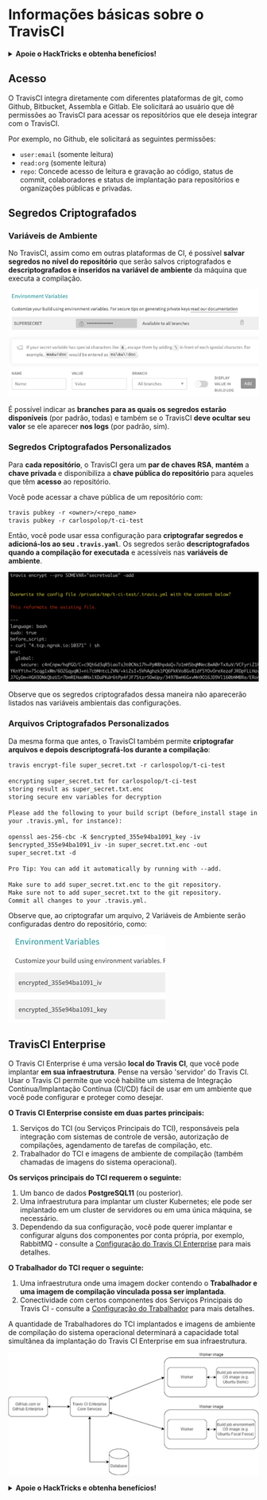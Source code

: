 # Informações básicas sobre o TravisCI

<details>

<summary><strong>Apoie o HackTricks e obtenha benefícios!</strong></summary>

* Se você quiser ver sua **empresa anunciada no HackTricks** ou se quiser acessar a **versão mais recente do PEASS ou baixar o HackTricks em PDF**, verifique os [**PLANOS DE ASSINATURA**](https://github.com/sponsors/carlospolop)!
* Obtenha o [**oficial PEASS & HackTricks swag**](https://peass.creator-spring.com)
* Descubra [**The PEASS Family**](https://opensea.io/collection/the-peass-family), nossa coleção exclusiva de [**NFTs**](https://opensea.io/collection/the-peass-family)
* **Junte-se ao** 💬 [**grupo Discord**](https://discord.gg/hRep4RUj7f) ou ao [**grupo telegram**](https://t.me/peass) ou **siga-me** no **Twitter** 🐦 [**@carlospolopm**](https://twitter.com/carlospolopm)**.**
* **Compartilhe seus truques de hacking enviando PRs para os repositórios do** [**HackTricks**](https://github.com/carlospolop/hacktricks) e [**HackTricks Cloud**](https://github.com/carlospolop/hacktricks-cloud) no github.

</details>

## Acesso

O TravisCI integra diretamente com diferentes plataformas de git, como Github, Bitbucket, Assembla e Gitlab. Ele solicitará ao usuário que dê permissões ao TravisCI para acessar os repositórios que ele deseja integrar com o TravisCI.

Por exemplo, no Github, ele solicitará as seguintes permissões:

* `user:email` (somente leitura)
* `read:org` (somente leitura)
* `repo`: Concede acesso de leitura e gravação ao código, status de commit, colaboradores e status de implantação para repositórios e organizações públicas e privadas.

## Segredos Criptografados

### Variáveis de Ambiente

No TravisCI, assim como em outras plataformas de CI, é possível **salvar segredos no nível do repositório** que serão salvos criptografados e **descriptografados e inseridos na variável de ambiente** da máquina que executa a compilação.

![](<../../.gitbook/assets/image (44).png>)

É possível indicar as **branches para as quais os segredos estarão disponíveis** (por padrão, todas) e também se o TravisCI **deve ocultar seu valor** se ele aparecer **nos logs** (por padrão, sim).

### Segredos Criptografados Personalizados

Para **cada repositório**, o TravisCI gera um **par de chaves RSA**, **mantém** a **chave privada** e disponibiliza a **chave pública do repositório** para aqueles que têm **acesso** ao repositório.

Você pode acessar a chave pública de um repositório com:
```
travis pubkey -r <owner>/<repo_name>
travis pubkey -r carlospolop/t-ci-test
```
Então, você pode usar essa configuração para **criptografar segredos e adicioná-los ao seu `.travis.yaml`**. Os segredos serão **descriptografados quando a compilação for executada** e acessíveis nas **variáveis de ambiente**.

![](<../../.gitbook/assets/image (2) (2) (1).png>)

Observe que os segredos criptografados dessa maneira não aparecerão listados nas variáveis ambientais das configurações.

### Arquivos Criptografados Personalizados

Da mesma forma que antes, o TravisCI também permite **criptografar arquivos e depois descriptografá-los durante a compilação**:
```
travis encrypt-file super_secret.txt -r carlospolop/t-ci-test

encrypting super_secret.txt for carlospolop/t-ci-test
storing result as super_secret.txt.enc
storing secure env variables for decryption

Please add the following to your build script (before_install stage in your .travis.yml, for instance):

openssl aes-256-cbc -K $encrypted_355e94ba1091_key -iv $encrypted_355e94ba1091_iv -in super_secret.txt.enc -out super_secret.txt -d

Pro Tip: You can add it automatically by running with --add.

Make sure to add super_secret.txt.enc to the git repository.
Make sure not to add super_secret.txt to the git repository.
Commit all changes to your .travis.yml.
```
Observe que, ao criptografar um arquivo, 2 Variáveis de Ambiente serão configuradas dentro do repositório, como:

![](<../../.gitbook/assets/image (23).png>)

## TravisCI Enterprise

O Travis CI Enterprise é uma versão **local do Travis CI**, que você pode implantar **em sua infraestrutura**. Pense na versão 'servidor' do Travis CI. Usar o Travis CI permite que você habilite um sistema de Integração Contínua/Implantação Contínua (CI/CD) fácil de usar em um ambiente que você pode configurar e proteger como desejar.

**O Travis CI Enterprise consiste em duas partes principais:**

1. Serviços do TCI (ou Serviços Principais do TCI), responsáveis pela integração com sistemas de controle de versão, autorização de compilações, agendamento de tarefas de compilação, etc.
2. Trabalhador do TCI e imagens de ambiente de compilação (também chamadas de imagens do sistema operacional).

**Os serviços principais do TCI requerem o seguinte:**

1. Um banco de dados **PostgreSQL11** (ou posterior).
2. Uma infraestrutura para implantar um cluster Kubernetes; ele pode ser implantado em um cluster de servidores ou em uma única máquina, se necessário.
3. Dependendo da sua configuração, você pode querer implantar e configurar alguns dos componentes por conta própria, por exemplo, RabbitMQ - consulte a [Configuração do Travis CI Enterprise](https://docs.travis-ci.com/user/enterprise/tcie-3.x-setting-up-travis-ci-enterprise/) para mais detalhes.

**O Trabalhador do TCI requer o seguinte:**

1. Uma infraestrutura onde uma imagem docker contendo o **Trabalhador e uma imagem de compilação vinculada possa ser implantada**.
2. Conectividade com certos componentes dos Serviços Principais do Travis CI - consulte a [Configuração do Trabalhador](https://docs.travis-ci.com/user/enterprise/setting-up-worker/) para mais detalhes.

A quantidade de Trabalhadores do TCI implantados e imagens de ambiente de compilação do sistema operacional determinará a capacidade total simultânea da implantação do Travis CI Enterprise em sua infraestrutura.

![](<../../.gitbook/assets/image (8) (1) (1).png>)

<details>

<summary><strong>Apoie o HackTricks e obtenha benefícios!</strong></summary>

* Se você deseja ver sua **empresa anunciada no HackTricks** ou se deseja acessar a **versão mais recente do PEASS ou baixar o HackTricks em PDF**, verifique os [**PLANOS DE ASSINATURA**](https://github.com/sponsors/carlospolop)!
* Adquira o [**swag oficial do PEASS & HackTricks**](https://peass.creator-spring.com)
* Descubra [**A Família PEASS**](https://opensea.io/collection/the-peass-family), nossa coleção exclusiva de [**NFTs**](https://opensea.io/collection/the-peass-family)
* **Junte-se ao** 💬 [**grupo Discord**](https://discord.gg/hRep4RUj7f) ou ao [**grupo telegram**](https://t.me/peass) ou **siga-me** no **Twitter** 🐦 [**@carlospolopm**](https://twitter.com/carlospolopm)**.**
* **Compartilhe suas técnicas de hacking enviando PRs para os repositórios do** [**HackTricks**](https://github.com/carlospolop/hacktricks) e [**HackTricks Cloud**](https://github.com/carlospolop/hacktricks-cloud) no GitHub.

</details>
